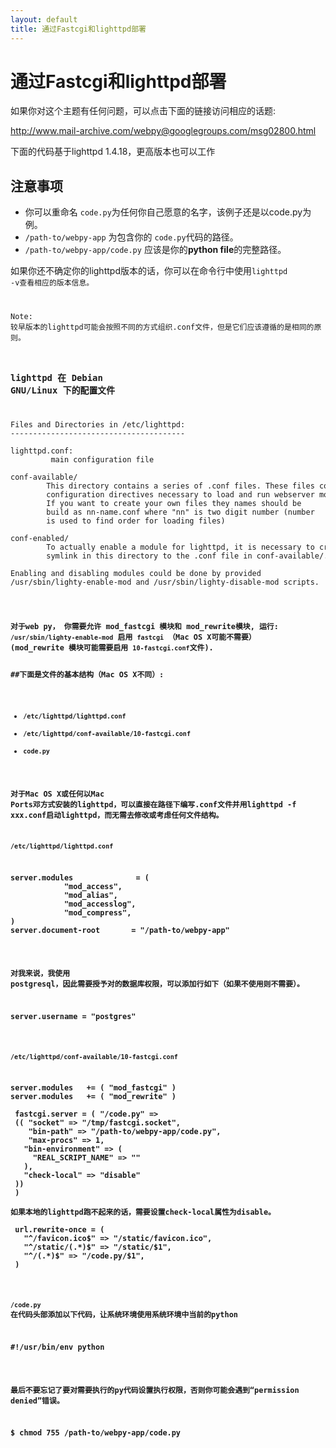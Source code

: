 ```yaml
---
layout: default
title: 通过Fastcgi和lighttpd部署
---
```


# 通过Fastcgi和lighttpd部署

如果你对这个主题有任何问题，可以点击下面的链接访问相应的话题:

http://www.mail-archive.com/webpy@googlegroups.com/msg02800.html

下面的代码基于lighttpd 1.4.18，更高版本也可以工作

## 注意事项

* 你可以重命名 <code>code.py</code>为任何你自己愿意的名字，该例子还是以code.py为例。
* <code>/path-to/webpy-app</code> 为包含你的 <code>code.py</code>代码的路径。
* <code>/path-to/webpy-app/code.py</code> 应该是你的**python file**的完整路径。

如果你还不确定你的lighttpd版本的话，你可以在命令行中使用<code>lighttpd -v</vode>查看相应的版本信息。

Note: 较早版本的lighttpd可能会按照不同的方式组织.conf文件，但是它们应该遵循的是相同的原则。

### lighttpd 在 Debian GNU/Linux 下的配置文件

<pre>
Files and Directories in /etc/lighttpd:
---------------------------------------

lighttpd.conf:
         main configuration file

conf-available/
        This directory contains a series of .conf files. These files contain
        configuration directives necessary to load and run webserver modules.
        If you want to create your own files they names should be
        build as nn-name.conf where "nn" is two digit number (number
        is used to find order for loading files)

conf-enabled/
        To actually enable a module for lighttpd, it is necessary to create a
        symlink in this directory to the .conf file in conf-available/.

Enabling and disabling modules could be done by provided
/usr/sbin/lighty-enable-mod and /usr/sbin/lighty-disable-mod scripts.
</pre>

<strong>
对于web py， 你需要允许 mod_fastcgi 模块和 mod_rewrite模块, 运行: <code>/usr/sbin/lighty-enable-mod</code> 启用 <code>fastcgi</code> （Mac OS X可能不需要）
(mod_rewrite 模块可能需要启用 <code>10-fastcgi.conf</code>文件).

##下面是文件的基本结构（Mac OS X不同）:
* <code>/etc/lighttpd/lighttpd.conf</code>
* <code>/etc/lighttpd/conf-available/10-fastcgi.conf</code>
* <code>code.py</code>

对于Mac OS X或任何以Mac Ports邓方式安装的lighttpd，可以直接在路径下编写.conf文件并用lighttpd -f xxx.conf启动lighttpd，而无需去修改或考虑任何文件结构。

<code>/etc/lighttpd/lighttpd.conf</code>

<pre>
server.modules              = (
            "mod_access",
            "mod_alias",
            "mod_accesslog",
            "mod_compress",
)
server.document-root       = "/path-to/webpy-app"
</pre>

对我来说，我使用 postgresql，因此需要授予对的数据库权限，可以添加行如下（如果不使用则不需要）。

<pre>
server.username = "postgres"
</pre>

<code>/etc/lighttpd/conf-available/10-fastcgi.conf</code>

<pre>
server.modules   += ( "mod_fastcgi" )
server.modules   += ( "mod_rewrite" )

 fastcgi.server = ( "/code.py" =>
 (( "socket" => "/tmp/fastcgi.socket",
    "bin-path" => "/path-to/webpy-app/code.py",
    "max-procs" => 1,
   "bin-environment" => (
     "REAL_SCRIPT_NAME" => ""
   ),
   "check-local" => "disable"
 ))
 )

如果本地的lighttpd跑不起来的话，需要设置check-local属性为disable。

 url.rewrite-once = (
   "^/favicon.ico$" => "/static/favicon.ico",
   "^/static/(.*)$" => "/static/$1",
   "^/(.*)$" => "/code.py/$1",
 )
</pre>

<code>/code.py</code>
在代码头部添加以下代码，让系统环境使用系统环境中当前的python

<pre>
#!/usr/bin/env python
</pre>

最后不要忘记了要对需要执行的py代码设置执行权限，否则你可能会遇到“permission denied”错误。

<pre>
$ chmod 755 /path-to/webpy-app/code.py
</pre>

